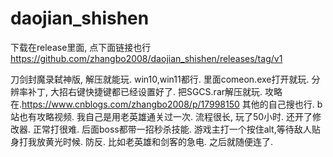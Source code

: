# daojian_shishen

下载在release里面, 点下面链接也行
https://github.com/zhangbo2008/daojian_shishen/releases/tag/v1

刀剑封魔录弑神版, 解压就能玩. win10,win11都行. 里面comeon.exe打开就玩.
分辨率补丁, 大招右键快捷键都已经设置好了.
把SGCS.rar解压就玩. 攻略在.https://www.cnblogs.com/zhangbo2008/p/17998150
其他的自己搜也行. b站也有攻略视频. 我自己是用老英雄通关过一次. 流程很长, 玩了50小时. 还开了修改器. 正常打很难. 后面boss都带一招秒杀技能. 游戏主打一个按住alt,等待敌人贴身打我放黄光时候. 防反. 比如老英雄和剑客的急电. 之后就随便连了.
